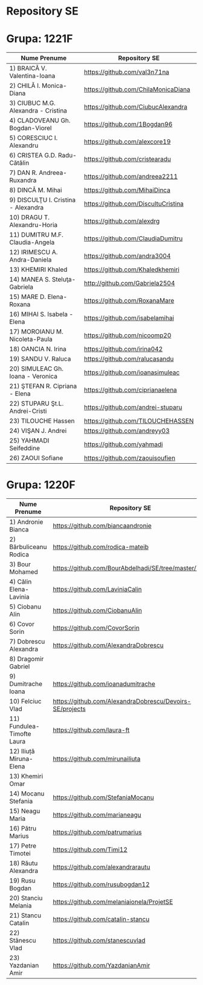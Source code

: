 Repository SE
====

Grupa: 1221F
============

| Nume Prenume | Repository SE | 
|--------------|---------------|
|1) BRAICĂ V. Valentina-Ioana | https://github.com/val3n71na |
|2) CHILĂ I. Monica-Diana | https://github.com/ChilaMonicaDiana |
|3) CIUBUC M.G. Alexandra - Cristina |https://github.com/CiubucAlexandra|
|4) CLADOVEANU Gh. Bogdan-Viorel|https://github.com/1Bogdan96
|5) CORESCIUC I. Alexandru|https://github.com/alexcore19
|6) CRISTEA G.D. Radu-Cătălin |https://github.com/cristearadu
|7) DAN R. Andreea-Ruxandra|https://github.com/andreea2211
|8) DINCĂ M. Mihai |https://github.com/MihaiDinca
|9) DISCULŢU I. Cristina - Alexandra|https://github.com/DiscultuCristina
|10) DRAGU T. Alexandru-Horia|https://github.com/alexdrg
|11) DUMITRU M.F. Claudia-Angela|https://github.com/ClaudiaDumitru
|12) IRIMESCU A. Andra-Daniela|https://github.com/andra3004||
|13) KHEMIRI Khaled|https://github.com/Khaledkhemiri||
|14) MANEA S. Steluţa-Gabriela |http://github.com/Gabriela2504
|15) MARE D. Elena-Roxana|https://github.com/RoxanaMare||
|16) MIHAI S. Isabela - Elena|https://github.com/isabelamihai||
|17) MOROIANU M. Nicoleta-Paula|https://github.com/nicoomp20|
|18) OANCIA N. Irina |https://github.com/irina042||
|19) SANDU V. Raluca|https://github.com/ralucasandu
|20) SIMULEAC Gh. Ioana - Veronica|https://github.com/ioanasimuleac
|21) ŞTEFAN R. Cipriana - Elena|https://github.com/ciprianaelena
|22) STUPARU Şt.L. Andrei-Cristi|https://github.com/andrei-stuparu
|23) TILOUCHE Hassen|https://github.com/TILOUCHEHASSEN
|24) VIŞAN J. Andrei|https://github.com/andreyy03
|25) YAHMADI Seifeddine|https://github.com/yahmadi
|26) ZAOUI Sofiane|https://github.com/zaouisoufien

Grupa: 1220F
============

| Nume Prenume | Repository SE | 
|---------------|--------------|
|1) Andronie Bianca| https://github.com/biancaandronie|
|2) Bărbuliceanu Rodica|https://github.com/rodica-mateib|
|3) Bour Mohamed| https://github.com/BourAbdelhadi/SE/tree/master/TP1|
|4) Călin Elena-Lavinia| https://github.com/LaviniaCalin|
|5) Ciobanu Alin| https://github.com/CiobanuAlin |
|6) Covor Sorin| https://github.com/CovorSorin |
|7) Dobrescu Alexandra| https://github.com/AlexandraDobrescu|
|8) Dragomir Gabriel| 
|9) Dumitrache Ioana| https://github.com/ioanadumitrache |
|10) Felciuc Vlad|https://github.com/AlexandraDobrescu/Devoirs-SE/projects|
|11) Fundulea-Timofte Laura|  https://github.com/laura-ft|
|12) Iliuță Miruna- Elena| https://github.com/mirunailiuta|
|13) Khemiri Omar| 
|14) Mocanu Stefania| https://github.com/StefaniaMocanu|
|15) Neagu Maria| https://github.com/marianeagu|
|16) Pătru Marius| https://github.com/patrumarius|
|17) Petre Timotei | https://github.com/Timi12|
|18) Răutu Alexandra| https://github.com/alexandrarautu|
|19) Rusu Bogdan|  https://github.com/rusubogdan12|
|20) Stanciu Melania| https://github.com/melaniaionela/ProjetSE|
|21) Stancu Catalin| https://github.com/catalin-stancu|
|22) Stănescu Vlad| https://github.com/stanescuvlad|
|23) Yazdanian Amir| https://github.com/YazdanianAmir||
											



